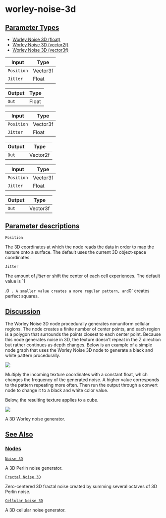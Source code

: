 # worley-noise-3d


[Parameter Types](/documentation/shadergraph/3d-procedural/worley-noise-3d#Parameter-Types)
-------------------------------------------------------------------------------------------

* [Worley Noise 3D (float)](#)
* [Worley Noise 3D (vector2f)](#)
* [Worley Noise 3D (vector3f)](#)

| Input | Type |
| --- | --- |
| `Position` | Vector3f |
| `Jitter` | Float |

| Output | Type |
| --- | --- |
| `Out` | Float |

| Input | Type |
| --- | --- |
| `Position` | Vector3f |
| `Jitter` | Float |

| Output | Type |
| --- | --- |
| `Out` | Vector2f |

| Input | Type |
| --- | --- |
| `Position` | Vector3f |
| `Jitter` | Float |

| Output | Type |
| --- | --- |
| `Out` | Vector3f |

[Parameter descriptions](/documentation/shadergraph/3d-procedural/worley-noise-3d#Parameter-descriptions)
---------------------------------------------------------------------------------------------------------

`Position` 

 The 3D coordinates at which the node reads the data in order to map the texture onto a surface. The default uses the current 3D object-space coordinates.
 

`Jitter` 

 The amount of
 *jitter* 
 or shift the center of each cell experiences. The default value is
 `1
 
 .0` 
 . A smaller value creates a more regular pattern, and
 `0` 
 creates perfect squares.
 

[Discussion](/documentation/shadergraph/3d-procedural/worley-noise-3d#Discussion)
---------------------------------------------------------------------------------

 The Worley Noise 3D node procedurally generates nonuniform cellular regions. The node creates a finite number of center points, and each region is a polygon that surrounds the points closest to each center point. Because this node generates noise in 3D, the texture doesn’t repeat in the Z direction but rather continues as depth changes. Below is an example of a simple node graph that uses the Worley Noise 3D node to generate a black and white pattern procedurally.
 

![](https://docs-assets.developer.apple.com/published/93e069365411ee3b9980bbaac0872c99/WorleyNoise3dGraph.png)

 Multiply the incoming texture coordinates with a constant float, which changes the frequency of the generated noise. A higher value corresponds to the pattern repeating more often. Then run the output through a convert node to change it to a black and white color value.
   

 Below, the resulting texture applies to a cube.
 

![](https://docs-assets.developer.apple.com/published/bdf0fcb2dbd86638217094fcc5ebedc6/WorleyNoise3dMaterial.png)

 A 3D Worley noise generator.

[See Also](/documentation/shadergraph/3d-procedural/worley-noise-3d#see-also)
-----------------------------------------------------------------------------

### [Nodes](/documentation/shadergraph/3d-procedural/worley-noise-3d#nodes)

[`Noise 3D`](/documentation/shadergraph/3d-procedural/noise-3d)

 A 3D Perlin noise generator.
 

[`Fractal Noise 3D`](/documentation/shadergraph/3d-procedural/fractal-noise-3d)

 Zero-centered 3D fractal noise created by summing several octaves of 3D Perlin noise.
 

[`Cellular Noise 3D`](/documentation/shadergraph/3d-procedural/cellular-noise-3d)

 A 3D cellular noise generator.
 

